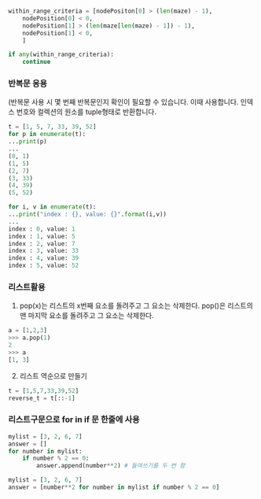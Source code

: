 
```python

within_range_criteria = [nodePositon[0] > (len(maze) - 1),
	nodePosition[0] < 0,
	nodePosition[1] > (len(maze[len(maze) - 1]) - 1),
	nodePosition[1] < 0,
	]

if any(within_range_criteria):
	continue
```
### 반복문 응용 
(반복문 사용 시 몇 번째 반복문인지 확인이 필요할 수 있습니다. 이때 사용합니다.
인덱스 번호와 컬렉션의 원소를 tuple형태로 반환합니다.
```python
t = [1, 5, 7, 33, 39, 52]
for p in enumerate(t):
...print(p)
... 
(0, 1)
(1, 5)
(2, 7)
(3, 33)
(4, 39)
(5, 52)

for i, v in enumerate(t):
...print("index : {}, value: {}".format(i,v))
... 
index : 0, value: 1
index : 1, value: 5
index : 2, value: 7
index : 3, value: 33
index : 4, value: 39
index : 5, value: 52
```

### 리스트활용
1. pop(x)는 리스트의 x번째 요소를 돌려주고 그 요소는 삭제한다. pop()은 리스트의 맨 마지막 요소를 돌려주고 그 요소는 삭제한다.
```python
a = [1,2,3]
>>> a.pop(1)
2
>>> a
[1, 3]
```
2. 리스트 역순으로 만들기
```python
t = [1,5,7,33,39,52]
reverse_t = t[::-1]
```
### 리스트구문으로 for in if 문 한줄에 사용
```python
mylist = [3, 2, 6, 7]
answer = []
for number in mylist:
    if number % 2 == 0:
        answer.append(number**2) # 들여쓰기를 두 번 함
```
```python
mylist = [3, 2, 6, 7]
answer = [number**2 for number in mylist if number % 2 == 0]
```
